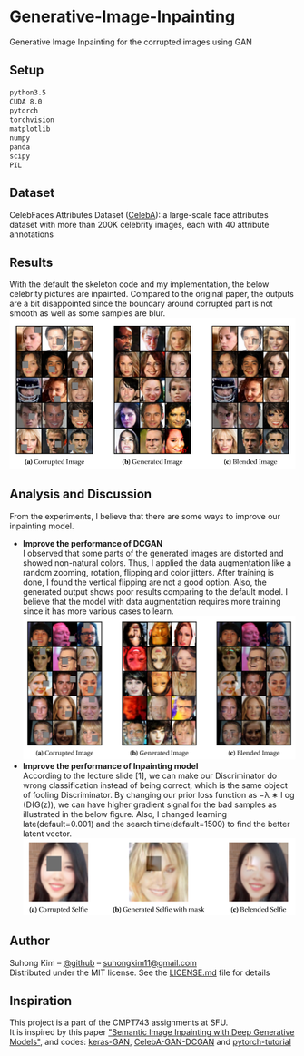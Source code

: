 # Generative-Image-Inpainting
Generative Image Inpainting for the corrupted images using GAN

## Setup
```
python3.5
CUDA 8.0
pytorch
torchvision
matplotlib
numpy
panda
scipy
PIL
```

## Dataset 
CelebFaces Attributes Dataset ([CelebA](http://mmlab.ie.cuhk.edu.hk/projects/CelebA.html)): a large-scale face attributes dataset with more than 200K celebrity images, each with 40 attribute annotations

## Results
With the default the skeleton code and my implementation, the below celebrity pictures
are inpainted. Compared to the original paper, the outputs are a bit disappointed since the
boundary around corrupted part is not smooth as well as some samples are blur.
![](./screenshots/result1.png)

## Analysis and Discussion
From the experiments, I believe that there are some ways to improve our inpainting model.
- **Improve the performance of DCGAN** \
I observed that some parts of the generated images are distorted and showed non-natural
colors. Thus, I applied the data augmentation like a random zooming, rotation, flipping and
color jitters.
After training is done, I found the vertical flipping are not a good option. Also, the generated
output shows poor results comparing to the default model. I believe that the model with data
augmentation requires more training since it has more various cases to learn.
![](./screenshots/result2.png)
- **Improve the performance of Inpainting model** \
According to the lecture slide [1], we can make our Discriminator do wrong classification
instead of being correct, which is the same object of fooling Discriminator. By changing
our prior loss function as −λ ∗ l og (D(G(z)), we can have higher gradient signal for the bad
samples as illustrated in the below figure.
Also, I changed learning late(default=0.001) and the search time(default=1500) to find the
better latent vector.
![](./screenshots/result3.png)


## Author
Suhong Kim – [@github](https://github.com/suhongkim) – suhongkim11@gmail.com \
Distributed under the MIT license. See the [LICENSE.md](LICENSE.md) file for details


## Inspiration
This project is a part of the CMPT743 assignments at SFU. \
It is inspired by this paper ["Semantic Image Inpainting with Deep Generative Models"](https://arxiv.org/abs/1607.07539), and codes: [keras-GAN](https://github.com/eriklindernoren/Keras-GAN), [CelebA-GAN-DCGAN](https://github.com/znxlwm/pytorch-MNIST-CelebA-GAN-DCGAN) and [pytorch-tutorial](https://pytorch.org/tutorials/beginner/data_loading_tutorial.html)
